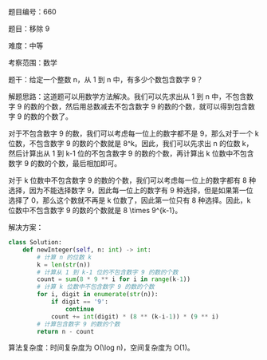 题目编号：660

题目：移除 9

难度：中等

考察范围：数学

题干：给定一个整数 n，从 1 到 n 中，有多少个数包含数字 9？

解题思路：这道题可以用数学方法解决。我们可以先求出从 1 到 n 中，不包含数字 9 的数的个数，然后用总数减去不包含数字 9 的数的个数，就可以得到包含数字 9 的数的个数了。

对于不包含数字 9 的数，我们可以考虑每一位上的数字都不是 9，那么对于一个 k 位数，不包含数字 9 的数的个数就是 8^k。因此，我们可以先求出 n 的位数 k，然后计算出从 1 到 k-1 位的不包含数字 9 的数的个数，再计算出 k 位数中不包含数字 9 的数的个数，最后相加即可。

对于 k 位数中不包含数字 9 的数的个数，我们可以考虑每一位上的数字都有 8 种选择，因为不能选择数字 9，因此每一位上的数字有 9 种选择，但是如果第一位选择了 0，那么这个数就不再是 k 位数了，因此第一位只有 8 种选择。因此，k 位数中不包含数字 9 的数的个数就是 8 \times 9^{k-1}。

解决方案：

```python
class Solution:
    def newInteger(self, n: int) -> int:
        # 计算 n 的位数 k
        k = len(str(n))
        # 计算从 1 到 k-1 位的不包含数字 9 的数的个数
        count = sum(8 * 9 ** i for i in range(k-1))
        # 计算 k 位数中不包含数字 9 的数的个数
        for i, digit in enumerate(str(n)):
            if digit == '9':
                continue
            count += int(digit) * (8 ** (k-i-1)) * (9 ** i)
        # 计算包含数字 9 的数的个数
        return n - count
```

算法复杂度：时间复杂度为 O(\log n)，空间复杂度为 O(1)。